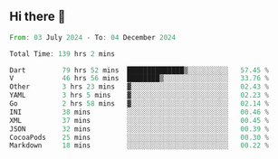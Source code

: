 ## Hi there 👋

<!--START_SECTION:waka-->

```rust
From: 03 July 2024 - To: 04 December 2024

Total Time: 139 hrs 2 mins

Dart         79 hrs 52 mins  ██████████████▒░░░░░░░░░░   57.45 %
V            46 hrs 56 mins  ████████▒░░░░░░░░░░░░░░░░   33.76 %
Other        3 hrs 23 mins   ▓░░░░░░░░░░░░░░░░░░░░░░░░   02.43 %
YAML         3 hrs 5 mins    ▓░░░░░░░░░░░░░░░░░░░░░░░░   02.23 %
Go           2 hrs 58 mins   ▓░░░░░░░░░░░░░░░░░░░░░░░░   02.14 %
INI          38 mins         ░░░░░░░░░░░░░░░░░░░░░░░░░   00.46 %
XML          37 mins         ░░░░░░░░░░░░░░░░░░░░░░░░░   00.45 %
JSON         32 mins         ░░░░░░░░░░░░░░░░░░░░░░░░░   00.39 %
CocoaPods    25 mins         ░░░░░░░░░░░░░░░░░░░░░░░░░   00.30 %
Markdown     18 mins         ░░░░░░░░░░░░░░░░░░░░░░░░░   00.22 %
```

<!--END_SECTION:waka-->

<!--
**mathiskakal/mathiskakal** is a ✨ _special_ ✨ repository because its `README.md` (this file) appears on your GitHub profile.

Here are some ideas to get you started:

- 🔭 I’m currently working on ...
- 🌱 I’m currently learning ...
- 👯 I’m looking to collaborate on ...
- 🤔 I’m looking for help with ...
- 💬 Ask me about ...
- 📫 How to reach me: ...
- 😄 Pronouns: ...
- ⚡ Fun fact: ...
-->
